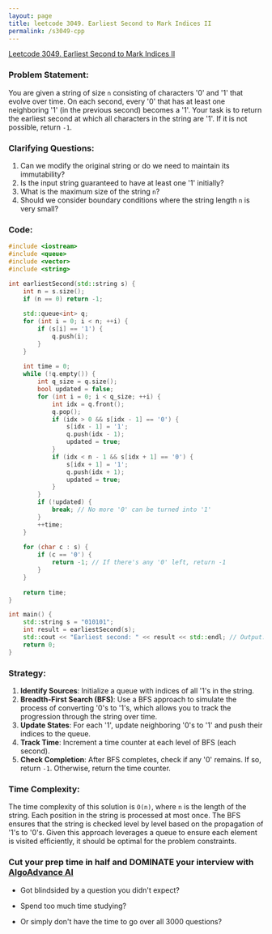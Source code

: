```yaml
---
layout: page
title: leetcode 3049. Earliest Second to Mark Indices II
permalink: /s3049-cpp
---
```

[Leetcode 3049. Earliest Second to Mark Indices II](https://algoadvance.github.io/algoadvance/l3049)
### Problem Statement:

You are given a string of size `n` consisting of characters '0' and '1' that evolve over time. On each second, every '0' that has at least one neighboring '1' (in the previous second) becomes a '1'. Your task is to return the earliest second at which all characters in the string are '1'. If it is not possible, return `-1`.

### Clarifying Questions:
1. Can we modify the original string or do we need to maintain its immutability?
2. Is the input string guaranteed to have at least one '1' initially?
3. What is the maximum size of the string `n`?
4. Should we consider boundary conditions where the string length `n` is very small?

### Code:

```cpp
#include <iostream>
#include <queue>
#include <vector>
#include <string>

int earliestSecond(std::string s) {
    int n = s.size();
    if (n == 0) return -1;
    
    std::queue<int> q;
    for (int i = 0; i < n; ++i) {
        if (s[i] == '1') {
            q.push(i);
        }
    }
    
    int time = 0;
    while (!q.empty()) {
        int q_size = q.size();
        bool updated = false;
        for (int i = 0; i < q_size; ++i) {
            int idx = q.front();
            q.pop();
            if (idx > 0 && s[idx - 1] == '0') {
                s[idx - 1] = '1';
                q.push(idx - 1);
                updated = true;
            }
            if (idx < n - 1 && s[idx + 1] == '0') {
                s[idx + 1] = '1';
                q.push(idx + 1);
                updated = true;
            }
        }
        if (!updated) {
            break; // No more '0' can be turned into '1'
        }
        ++time;
    }
    
    for (char c : s) {
        if (c == '0') {
            return -1; // If there's any '0' left, return -1
        }
    }
    
    return time;
}

int main() {
    std::string s = "010101";
    int result = earliestSecond(s);
    std::cout << "Earliest second: " << result << std::endl; // Output: 2
    return 0;
}
```

### Strategy:
1. **Identify Sources**: Initialize a queue with indices of all '1's in the string.
2. **Breadth-First Search (BFS)**: Use a BFS approach to simulate the process of converting '0's to '1's, which allows you to track the progression through the string over time.
3. **Update States**: For each '1', update neighboring '0's to '1' and push their indices to the queue.
4. **Track Time**: Increment a time counter at each level of BFS (each second).
5. **Check Completion**: After BFS completes, check if any '0' remains. If so, return `-1`. Otherwise, return the time counter.

### Time Complexity:

The time complexity of this solution is `O(n)`, where `n` is the length of the string. Each position in the string is processed at most once. The BFS ensures that the string is checked level by level based on the propagation of '1's to '0's. Given this approach leverages a queue to ensure each element is visited efficiently, it should be optimal for the problem constraints.


### Cut your prep time in half and DOMINATE your interview with [AlgoAdvance AI](https://algoAdvance.com)

- Got blindsided by a question you didn't expect?

- Spend too much time studying?

- Or simply don't have the time to go over all 3000 questions?

